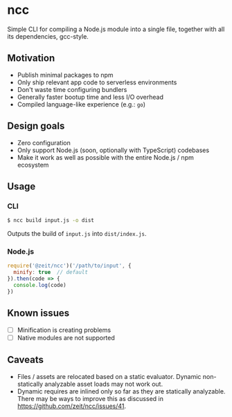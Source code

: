 # ncc

Simple CLI for compiling a Node.js module into a single file,
together with all its dependencies, gcc-style.

## Motivation

- Publish minimal packages to npm
- Only ship relevant app code to serverless environments
- Don't waste time configuring bundlers
- Generally faster bootup time and less I/O overhead
- Compiled language-like experience (e.g.: `go`)

## Design goals

- Zero configuration
- Only support Node.js (soon, optionally with TypeScript) codebases
- Make it work as well as possible with the entire Node.js / npm ecosystem

## Usage

### CLI

```bash
$ ncc build input.js -o dist
```

Outputs the build of `input.js` into `dist/index.js`.

### Node.js

```js
require('@zeit/ncc')('/path/to/input', {
  minify: true  // default
}).then(code => {
  console.log(code)
})
```

## Known issues

- [ ] Minification is creating problems
- [ ] Native modules are not supported

## Caveats

- Files / assets are relocated based on a static evaluator. Dynamic non-statically analyzable asset loads may not work out.
- Dynamic requires are inlined only so far as they are statically analyzable. There may be ways to improve this as discussed in https://github.com/zeit/ncc/issues/41.